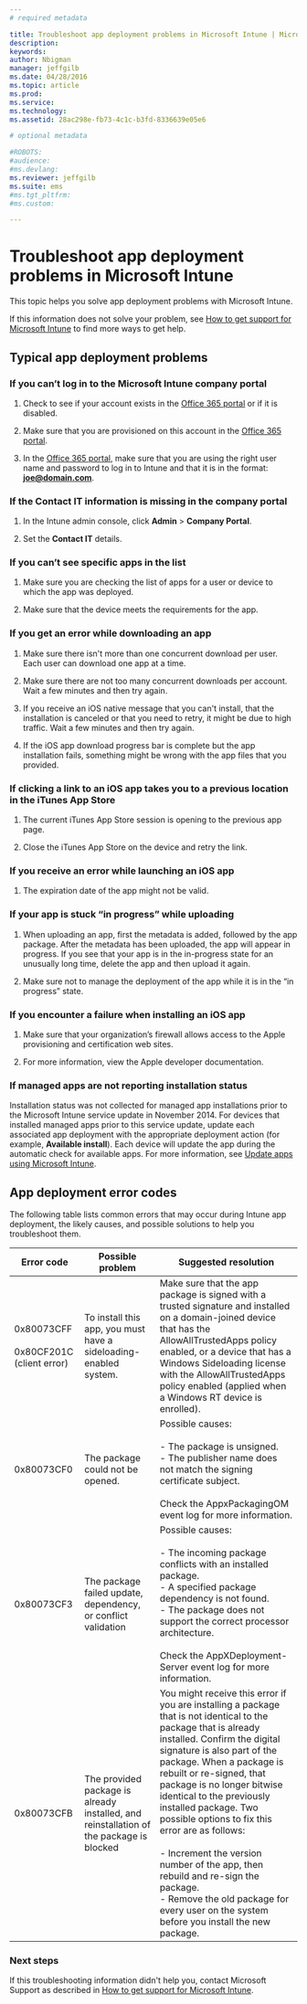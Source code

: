 ```yaml
---
# required metadata

title: Troubleshoot app deployment problems in Microsoft Intune | Microsoft Intune
description:
keywords:
author: Nbigman
manager: jeffgilb
ms.date: 04/28/2016
ms.topic: article
ms.prod:
ms.service:
ms.technology:
ms.assetid: 28ac298e-fb73-4c1c-b3fd-8336639e05e6

# optional metadata

#ROBOTS:
#audience:
#ms.devlang:
ms.reviewer: jeffgilb
ms.suite: ems
#ms.tgt_pltfrm:
#ms.custom:

---
```


# Troubleshoot app deployment problems in Microsoft Intune
This topic helps you solve app deployment problems with Microsoft Intune.

If this information does not solve your problem, see [How to get support for Microsoft Intune](how-to-get-support-for-microsoft-intune.md) to find more ways to get help.


## Typical app deployment problems

### If you can’t log in to the Microsoft Intune company portal

1.  Check to see if your account exists in the [Office 365 portal](http://go.microsoft.com/fwlink/p/?LinkId=698854) or if it is disabled.

2.  Make sure that you are provisioned on this account in the [Office 365 portal](http://go.microsoft.com/fwlink/p/?LinkId=698854).

3.  In the [Office 365 portal](http://go.microsoft.com/fwlink/p/?LinkId=698854), make sure that you are using the right user name and password to log in to Intune and that it is in the format: **joe@domain.com**.

### If the Contact IT information is missing in the company portal

1.  In the Intune admin console, click **Admin** &gt; **Company Portal**.

2.  Set the **Contact IT** details.

### If you can’t see specific apps in the list

1.  Make sure you are checking the list of apps for a user or device to which the app was deployed.

2.  Make sure that the device meets the requirements for the app.

### If you get an error while downloading an app

1.  Make sure there isn't more than one concurrent download per user. Each user can download one app at a time.

2.  Make sure there are not too many concurrent downloads per account. Wait a few minutes and then try again.

3.  If you receive an iOS native message that you can't install, that the installation is canceled or that you need to retry, it might be due to high traffic. Wait a few minutes and then try again.

4.  If the iOS app download progress bar is complete but the app installation fails, something might be wrong with the app files that you provided.

### If clicking a link to an iOS app takes you to a previous location in the iTunes App Store

1.  The current iTunes App Store session is opening to the previous app page.

2.  Close the iTunes App Store on the device and retry the link.

### If you receive an error while launching an iOS app

1.  The expiration date of the app might not be valid.

### If your app is stuck “in progress” while uploading

1.  When uploading an app, first the metadata is added, followed by the app package. After the metadata has been uploaded, the app will appear in progress. If you see that your app is in the in-progress state for an unusually long time, delete the app and then upload it again.

2.  Make sure not to manage the deployment of the app while it is in the “in progress” state.

### If you encounter a failure when installing an iOS app

1.  Make sure that your organization’s firewall allows access to the Apple provisioning and certification web sites.

2.  For more information, view the Apple developer documentation.

### If managed apps are not reporting installation status

Installation status was not collected for managed app installations prior to the Microsoft Intune service update in November 2014. For devices that installed managed apps prior to this service update, update each associated app deployment with the appropriate deployment action (for example, **Available install**). Each device will update the app during the automatic check for available apps. For more information, see [Update apps using Microsoft Intune](../deployuse/update-apps-using-microsoft-intune.md).

## <a name="BKMK_SoftDistErrorCodes"></a>App deployment error codes
The following table lists common errors that may occur during Intune app deployment, the likely causes, and possible solutions to help you troubleshoot them.

|Error code|Possible problem|Suggested resolution|
|--------------|--------------------|------------------------|
|0x80073CFF<br /><br />0x80CF201C (client error)|To install this app, you must have a sideloading-enabled system.|Make sure that the app package is signed with a trusted signature and installed on a domain-joined device that has the AllowAllTrustedApps policy enabled, or a device that has a Windows Sideloading license with the AllowAllTrustedApps policy enabled (applied when a Windows RT device is enrolled).|
|0x80073CF0|The package could not be opened.|Possible causes:<br /><br />-   The package is unsigned.<br />-   The publisher name does not match the signing certificate subject.<br /><br />Check the AppxPackagingOM event log for more information.|
|0x80073CF3|The package failed update, dependency, or conflict validation|Possible causes:<br /><br />-   The incoming package conflicts with an installed package.<br />-   A specified package dependency is not found.<br />-   The package does not support the correct processor architecture.<br /><br />Check the AppXDeployment-Server event log for more information.|
|0x80073CFB|The provided package is already installed, and reinstallation of the package is blocked|You might receive this error if you are installing a package that is not identical to the package that is already installed. Confirm the digital signature is also part of the package. When a package is rebuilt or re-signed, that package is no longer bitwise identical to the previously installed package. Two possible options to fix this error are as follows:<br /><br />-   Increment the version number of the app, then rebuild and re-sign the package.<br />-   Remove the old package for every user on the system before you install the new package.|

### Next steps
If this troubleshooting information  didn't help you, contact Microsoft Support as described in [How to get support for Microsoft Intune](how-to-get-support-for-microsoft-intune.md).
